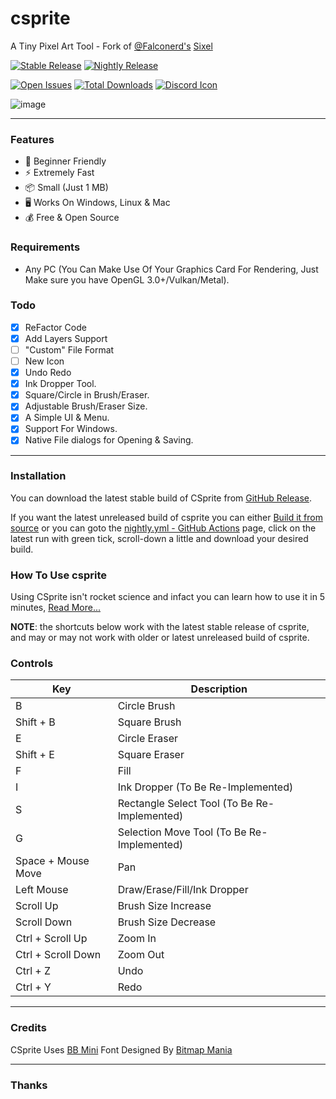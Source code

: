 # csprite
A Tiny Pixel Art Tool - Fork of [@Falconerd's](https://github.com/falconerd) [Sixel](https://github.com/falconerd/sixel)

[![Stable Release](https://github.com/pegvin/csprite/actions/workflows/stable.yml/badge.svg)](https://github.com/pegvin/csprite/releases)
[![Nightly Release](https://github.com/pegvin/csprite/actions/workflows/nightly.yml/badge.svg)](https://github.com/pegvin/csprite/actions/workflows/nightly.yml)

[![Open Issues](https://img.shields.io/github/issues/pegvin/csprite)](https://github.com/pegvin/csprite/issues)
[![Total Downloads](https://img.shields.io/github/downloads/pegvin/csprite/total)](https://github.com/pegvin/csprite/releases)
[![Discord Icon](https://discordapp.com/api/guilds/1027457407732957206/embed.png)](https://discord.gg/ZKs8sm2CPA)

![image](https://user-images.githubusercontent.com/75035219/199698417-bcb5a600-3f94-41ab-adba-ac582cda33cb.png)

---
### Features
- :beginner: Beginner Friendly
- :zap: Extremely Fast
- :package: Small (Just 1 MB)
- :desktop_computer: Works On Windows, Linux & Mac
- :moneybag: Free & Open Source

### Requirements
- Any PC (You Can Make Use Of Your Graphics Card For Rendering, Just Make sure you have OpenGL 3.0+/Vulkan/Metal).

### Todo
- [x] ReFactor Code
- [x] Add Layers Support
- [ ] "Custom" File Format
- [ ] New Icon
- [x] Undo Redo
- [x] Ink Dropper Tool.
- [x] Square/Circle in Brush/Eraser.
- [x] Adjustable Brush/Eraser Size.
- [x] A Simple UI & Menu.
- [x] Support For Windows.
- [x] Native File dialogs for Opening & Saving.

---

### Installation
You can download the latest stable build of CSprite from [GitHub Release](https://github.com/pegvin/csprite/releases).

If you want the latest unreleased build of csprite you can either [Build it from source](https://github.com/pegvin/csprite/wiki/Building-From-Source) or you can goto the [nightly.yml - GitHub Actions](https://github.com/pegvin/csprite/actions/workflows/nightly.yml) page, click on the latest run with green tick, scroll-down a little and download your desired build.

### How To Use csprite
Using CSprite isn't rocket science and infact you can learn how to use it in 5 minutes, [Read More...](https://github.com/pegvin/CSprite/wiki)

**NOTE**: the shortcuts below work with the latest stable release of csprite, and may or may not work with older or latest unreleased build of csprite.

### Controls
| Key                          | Description                                  |
|------------------------------|----------------------------------------------|
| B                            | Circle Brush                                 |
| Shift + B                    | Square Brush                                 |
| E                            | Circle Eraser                                |
| Shift + E                    | Square Eraser                                |
| F                            | Fill                                         |
| I                            | Ink Dropper (To Be Re-Implemented)           |
| S                            | Rectangle Select Tool (To Be Re-Implemented) |
| G                            | Selection Move Tool (To Be Re-Implemented)   |
| Space + Mouse Move           | Pan                                          |
| Left Mouse                   | Draw/Erase/Fill/Ink Dropper                  |
| Scroll Up                    | Brush Size Increase                          |
| Scroll Down                  | Brush Size Decrease                          |
| Ctrl + Scroll Up             | Zoom In                                      |
| Ctrl + Scroll Down           | Zoom Out                                     |
| Ctrl + Z                     | Undo                                         |
| Ctrl + Y                     | Redo                                         |

---
### Credits

CSprite Uses [BB Mini](https://www.dafont.com/bm-mini.font) Font Designed By [Bitmap Mania](https://www.dafont.com/bitmapmania.d283)

---

### Thanks
